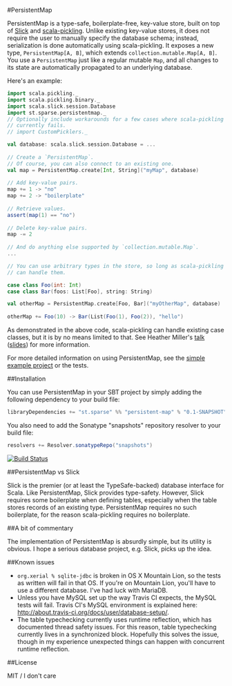 #PersistentMap

PersistentMap is a type-safe, boilerplate-free, key-value store, built on top of [Slick](http://slick.typesafe.com/) and [scala-pickling](https://github.com/scala/pickling).
Unlike existing key-value stores, it does not require the user to manually specify the database schema; instead, serialization is done automatically using scala-pickling.
It exposes a new type, `PersistentMap[A, B]`, which extends `collection.mutable.Map[A, B]`.
You use a `PersistentMap` just like a regular mutable `Map`, and all changes to its state are automatically propagated to an underlying database.

Here's an example:

```scala
import scala.pickling._
import scala.pickling.binary._
import scala.slick.session.Database
import st.sparse.persistentmap._
// Optionally include workarounds for a few cases where scala-pickling
// currently fails.
// import CustomPicklers._

val database: scala.slick.session.Database = ...
    
// Create a `PersistentMap`.
// Of course, you can also connect to an existing one.
val map = PersistentMap.create[Int, String]("myMap", database)
    
// Add key-value pairs.
map += 1 -> "no"
map += 2 -> "boilerplate"
    
// Retrieve values.
assert(map(1) == "no")
    
// Delete key-value pairs.
map -= 2
    
// And do anything else supported by `collection.mutable.Map`.
...

// You can use arbitrary types in the store, so long as scala-pickling
// can handle them.

case class Foo(int: Int)
case class Bar(foos: List[Foo], string: String)

val otherMap = PersistentMap.create[Foo, Bar]("myOtherMap", database)
  
otherMap += Foo(10) -> Bar(List(Foo(1), Foo(2)), "hello")
```

As demonstrated in the above code, scala-pickling can handle existing case classes, but it is by no means limited to that.
See Heather Miller's [talk](http://www.parleys.com/play/51c3799fe4b0d38b54f4625a/chapter0/about) ([slides](http://www.parleys.com/play/51c3799fe4b0d38b54f4625a/chapter0/about)) for more information.

For more detailed information on using PersistentMap, see the [simple example project](http://github.com/emchristiansen/PersistentMapExample) or the tests.

##Installation

You can use PersistentMap in your SBT project by simply adding the following dependency to your build file:

```scala
libraryDependencies += "st.sparse" %% "persistent-map" % "0.1-SNAPSHOT"
```

You also need to add the Sonatype "snapshots" repository resolver to your build file:

```scala
resolvers += Resolver.sonatypeRepo("snapshots")
```

[![Build Status](https://travis-ci.org/emchristiansen/PersistentMap.png)](https://travis-ci.org/emchristiansen/PersistentMap)

##PersistentMap vs Slick

Slick is the premier (or at least the TypeSafe-backed) database interface for Scala.
Like PersistentMap, Slick provides type-safety.
However, Slick requires some boilerplate when defining tables, especially when the table stores records of an existing type.
PersistentMap requires no such boilerplate, for the reason scala-pickling requires no boilerplate.

##A bit of commentary

The implementation of PersistentMap is absurdly simple, but its utility is obvious.
I hope a serious database project, e.g. Slick, picks up the idea.

##Known issues

* `org.xerial % sqlite-jdbc` is broken in OS X Mountain Lion, so the tests as written will fail in that OS.
If you're on Mountain Lion, you'll have to use a different database.
I've had luck with MariaDB.
* Unless you have MySQL set up the way Travis CI expects, the MySQL tests will fail.
Travis CI's MySQL environment is explained here: http://about.travis-ci.org/docs/user/database-setup/.
* The table typechecking currently uses runtime reflection, which has documented thread safety issues.
For this reason, table typechecking currently lives in a synchronized block.
Hopefully this solves the issue, though in my experience unexpected things can happen with concurrent runtime reflection.

##License

MIT / I don't care

